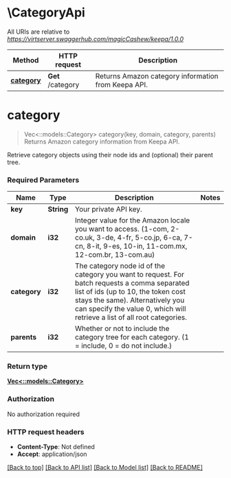 # \CategoryApi

All URIs are relative to *https://virtserver.swaggerhub.com/magicCashew/keepa/1.0.0*

Method | HTTP request | Description
------------- | ------------- | -------------
[**category**](CategoryApi.md#category) | **Get** /category | Returns Amazon category information from Keepa API.


# **category**
> Vec<::models::Category> category(key, domain, category, parents)
Returns Amazon category information from Keepa API.

Retrieve category objects using their node ids and (optional) their parent tree.

### Required Parameters

Name | Type | Description  | Notes
------------- | ------------- | ------------- | -------------
  **key** | **String**| Your private API key. | 
  **domain** | **i32**| Integer value for the Amazon locale you want to access. (1-com, 2-co.uk, 3-de, 4-fr, 5-co.jp, 6-ca, 7-cn, 8-it, 9-es, 10-in, 11-com.mx, 12-com.br, 13-com.au) | 
  **category** | **i32**| The category node id of the category you want to request. For batch requests a comma separated list of ids (up to 10, the token cost stays the same). Alternatively you can specify the value 0, which will retrieve a list of all root categories. | 
  **parents** | **i32**| Whether or not to include the category tree for each category. (1 = include, 0 = do not include.) | 

### Return type

[**Vec<::models::Category>**](category.md)

### Authorization

No authorization required

### HTTP request headers

 - **Content-Type**: Not defined
 - **Accept**: application/json

[[Back to top]](#) [[Back to API list]](../README.md#documentation-for-api-endpoints) [[Back to Model list]](../README.md#documentation-for-models) [[Back to README]](../README.md)

